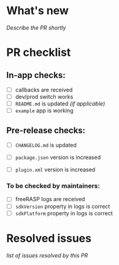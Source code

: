 # What's new
_Describe the PR shortly_

# PR checklist

## In-app checks:
- [ ] callbacks are received
- [ ] dev/prod switch works
- [ ] `README.md` is updated _(if applicable)_
- [ ] `example` app is working

## Pre-release checks:

- [ ] `CHANGELOG.md` is updated
- [ ] `package.json` version is increased
- [ ] `plugin.xml` version is increased


### To be checked by maintainers:

- [ ] freeRASP logs are received
- [ ] `sdkVersion` property in logs is correct
- [ ] `sdkPlatform` property in logs is correct

# Resolved issues
_list of issues resolved by this PR_
